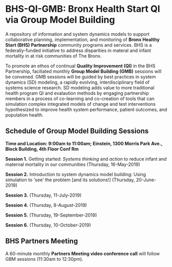 # BHS-QI-GMB: Bronx Health Start QI via Group Model Building 
A repository of information and system dynamics models to support collaborative planning, implementation, and monitoring of <b>Bronx Healthy Start (BHS) Partnership</b> community programs and services. BHS is a federally-funded initiative to address disparities in materal and infant mortality in at risk communities of The Bronx.  

To promote an ethos of continual <b>Quality Improvement (QI)</b> in the BHS Partnership, faciliated monthly <b>Group Model Building (GMB)</b> sessions will be convened. GMB sessions will be guided by best practices in system dynamics (SD) modeling, a rapidly evolving, interdisciplinary field of systems science research. SD modeling adds value to more traditional health program QI and evalaution methods by engaging partnership members in a process of co-learning and co-creation of tools that can simulation complex integrated models of change and test interventions hypothesized to improve health system performance, patient outcomes, and population health. 

## Schedule of Group Model Building Sessions

<b>Time and Location: 9:00am to 11:00am; Einstein, 1300 Morris Park Ave., Block Building, 4th Floor Conf Rm</b>

<b>Session 1.</b> Getting started: <i>Systems thinking</i> and <i>action</i> to reduce infant and maternal mortality in our communities (Thursday, 16-May-2019)<br>

<b>Session 2.</b> Introduction to system dynamics model building: Using simulation to 'see' the problem [and its solutions!] (Thursday, 20-June-2019)<br>

<b>Session 3.</b> (Thursday, 11-July-2019)<br>

<b>Session 4.</b> (Thursday, 8-August-2019)<br>

<b>Session 5.</b> (Thursday, 19-September-2019)<br> 

<b>Session 6.</b> (Thursday, 10-October-2019)<br> 

## BHS Partners Meeting

A 60-minute monthly <b>Partners Meeting video conference call</b> will follow GBM sessions (11:30am to 12:30pm).

